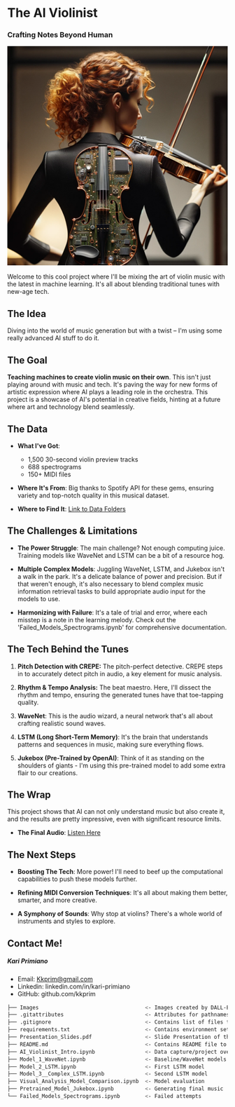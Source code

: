 # The AI Violinist
### Crafting Notes Beyond Human
<img src="images/AI_Violinist.png" alt="AI_Violinist" width="600" height="500"/>

Welcome to this cool project where I'll be mixing the art of violin music with the latest in machine learning. It's all about blending traditional tunes with new-age tech.


## The Idea
Diving into the world of music generation but with a twist – I'm using some really advanced AI stuff to do it.


## The Goal
**Teaching machines to create violin music on their own**. This isn't just playing around with music and tech. It's paving the way for new forms of artistic expression where AI plays a leading role in the orchestra. This project is a showcase of AI's potential in creative fields, hinting at a future where art and technology blend seamlessly.


## The Data
- **What I've Got**:
  - 1,500 30-second violin preview tracks
  - 688 spectrograms
  - 150+ MIDI files

- **Where It's From**: Big thanks to Spotify API for these gems, ensuring variety and top-notch quality in this musical dataset.

- **Where to Find It**: [Link to Data Folders](https://drive.google.com/drive/u/0/folders/16jsUFzij_pxj7f-OBSa0ioWp5Ub78uOl)


## The Challenges & Limitations
- **The Power Struggle**: The main challenge? Not enough computing juice. Training models like WaveNet and LSTM can be a bit of a resource hog.

- **Multiple Complex Models**: Juggling WaveNet, LSTM, and Jukebox isn't a walk in the park. It's a delicate balance of power and precision. But if that weren't enough, it's also necessary to blend complex music information retrieval tasks to build appropriate audio input for the models to use.

- **Harmonizing with Failure**: It's a tale of trial and error, where each misstep is a note in the learning melody. Check out the 'Failed_Models_Spectrograms.ipynb' for comprehensive documentation.


## The Tech Behind the Tunes
1. **Pitch Detection with CREPE:** The pitch-perfect detective. CREPE steps in to accurately detect pitch in audio, a key element for music analysis.

2. **Rhythm & Tempo Analysis:** The beat maestro. Here, I'll dissect the rhythm and tempo, ensuring the generated tunes have that toe-tapping quality.

3. **WaveNet**: This is the audio wizard, a neural network that's all about crafting realistic sound waves.

4. **LSTM (Long Short-Term Memory)**: It's the brain that understands patterns and sequences in music, making sure everything flows.

5. **Jukebox (Pre-Trained by OpenAI)**: Think of it as standing on the shoulders of giants - I'm using this pre-trained model to add some extra flair to our creations.


## The Wrap
This project shows that AI can not only understand music but also create it, and the results are pretty impressive, even with significant resource limits.
- **The Final Audio**: [Listen Here](https://www.veed.io/view/0c383325-4e70-4e4a-9fac-367afb475b81?panel=share)


## The Next Steps
- **Boosting The Tech**: More power! I'll need to beef up the computational capabilities to push these models further.

- **Refining MIDI Conversion Techniques**: It's all about making them better, smarter, and more creative.

- **A Symphony of Sounds**: Why stop at violins? There's a whole world of instruments and styles to explore.

## Contact Me!
#####  Kari Primiano #####
- Email: Kkprim@gmail.com
- Linkedin: linkedin.com/in/kari-primiano
- GitHub: github.com/kkprim

``` bash
├── Images                                  <- Images created by DALL-E
├── .gitattributes                          <- Attributes for pathnames
├── .gitignore                              <- Contains list of files to be ignored from GitHub
├── requirements.txt                        <- Contains environment setup for each notebook
├── Presentation_Slides.pdf                 <- Slide Presentation of the project
├── README.md                               <- Contains README file to be reviewed
├── AI_Violinist_Intro.ipynb                <- Data capture/project overview
├── Model_1_WaveNet.ipynb                   <- Baseline/WaveNet models
├── Model_2_LSTM.ipynb                      <- First LSTM model
├── Model_3__Complex_LSTM.ipynb             <- Second LSTM model
├── Visual_Analysis_Model_Comparison.ipynb  <- Model evaluation
├── Pretrained_Model_Jukebox.ipynb          <- Generating final music
└── Failed_Models_Spectrograms.ipynb        <- Failed attempts

```
